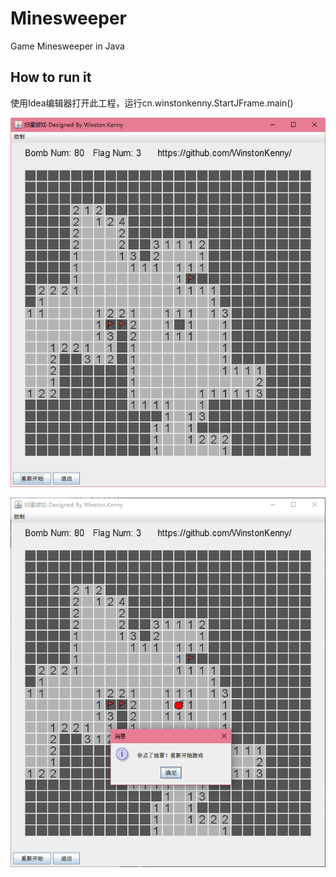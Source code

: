 # Minesweeper
Game Minesweeper in Java

## How to run it

使用Idea编辑器打开此工程，运行cn.winstonkenny.StartJFrame.main()

![running](running.png)

![running2](running2.png)